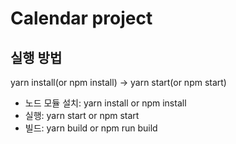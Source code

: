 # Calendar project

## 실행 방법

yarn install(or npm install) -> yarn start(or npm start)

- 노드 모듈 설치: yarn install or npm install
- 실행: yarn start or npm start
- 빌드: yarn build or npm run build
